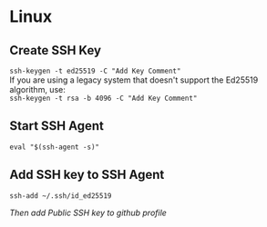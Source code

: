 # Linux  
## Create SSH Key
`ssh-keygen -t ed25519 -C "Add Key Comment"`  
If you are using a legacy system that doesn't support the Ed25519 algorithm, use:  
`ssh-keygen -t rsa -b 4096 -C "Add Key Comment"`  

## Start SSH Agent  
`eval "$(ssh-agent -s)"`  

## Add SSH key to SSH Agent  
`ssh-add ~/.ssh/id_ed25519`  

*Then add Public SSH key to github profile*  